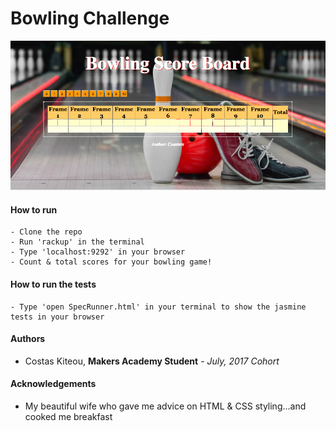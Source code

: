 Bowling Challenge
=================

<p align="center">
  <img src="./public/images/bowling_challenge_screenshot.png"/>
</p>


#### How to run ####
```
- Clone the repo
- Run 'rackup' in the terminal
- Type 'localhost:9292' in your browser
- Count & total scores for your bowling game!
```
#### How to run the tests ####
```
- Type 'open SpecRunner.html' in your terminal to show the jasmine tests in your browser
```
#### Authors ####
- Costas Kiteou, **Makers Academy Student** - _July, 2017 Cohort_

#### Acknowledgements ####
- My beautiful wife who gave me advice on HTML & CSS styling...and cooked me breakfast
